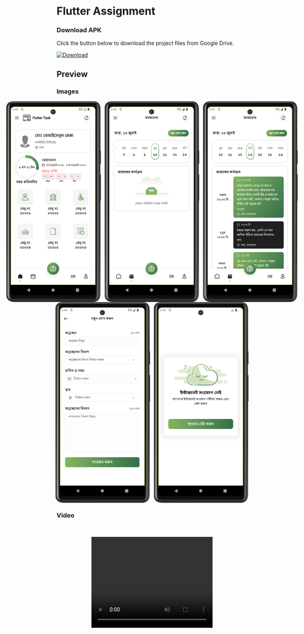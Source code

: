 # Flutter Assignment

### Download APK

Click the button below to download the project files from Google Drive.

[![Download](https://img.shields.io/badge/Download%20APK%20-Google%20Drive-blue/)](https://drive.google.com/drive/folders/11O98oSS_dmRv4Yg95YNqJ8Sbxpn7VNiA?usp=drive_link)

## Preview

### Images

<div style="display: flex; justify-content: center;">
  <img src="assets/screenshot/screenshot_1.png" alt="Image 1" style="margin-right: 10px;" width="250" />
  <img src="assets/screenshot/screenshot_5.png" alt="Image 2" style="margin-right: 10px;" width="250" />
  <img src="assets/screenshot/screenshot_2.png" alt="Image 3" width="250" />
</div>

<div style="display: flex; justify-content: center;">
  <img src="assets/screenshot/screenshot_3.png" alt="Image 4" style="margin-right: 10px;" width="250" />
  <img src="assets/screenshot/screenshot_4.png" alt="Image 5" width="250" />
</div>

### Video
<div style="display: flex; justify-content: center; align-items: center; height: 300px;">
  <video width="320" height="240" controls>
    <source src="assets/screenshot/video.mp4" type="video/mp4">
    Your browser does not support the video tag.
  </video>
</div>

